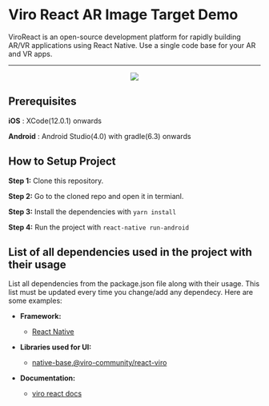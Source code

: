 # Viro React AR Image Target Demo 

ViroReact is an open-source development platform for rapidly building AR/VR applications using React Native. Use a single code base for your AR and VR apps.

---

<center><img src="/demo/demo.gif" /></center>


## Prerequisites

**iOS** : XCode(12.0.1) onwards

**Android** : Android Studio(4.0) with gradle(6.3) onwards

## How to Setup Project

**Step 1:** Clone this repository.

**Step 2:** Go to the cloned repo and open it in termianl.

**Step 3:** Install the dependencies with `yarn install`

**Step 4:** Run the project with `react-native run-android`

## List of all dependencies used in the project with their usage

List all dependencies from the package.json file along with their usage. This list must be updated every time you change/add any dependecy. Here are some examples:

- **Framework:**
  - [React Native](https://github.com/facebook/react-native)

- **Libraries used for UI:**
  - [native-base](https://nativebase.io/),[@viro-community/react-viro](https://github.com/ViroCommunity/viro)

- **Documentation:**
  - [viro react docs](https://viro-community.readme.io/docs) 
